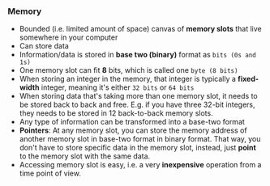 ### Memory

- Bounded (i.e. limited amount of space) canvas of **memory slots** that live somewhere in your computer
- Can store data
- Information/data is stored in **base two (binary)** format as `bits (0s and 1s)`
- One memory slot can fit **8** bits, which is called one `byte (8 bits)`
- When storing an integer in the memory, that integer is typically a **fixed-width** integer, meaning it's either `32 bits` or `64 bits`
- When storing data that's taking more than one memory slot, it needs to be stored back to back and free. E.g. if you have three 32-bit integers, they needs to be stored in 12 back-to-back memory slots.
- Any type of information can be transformed into a base-two format
- **Pointers**: At any memory slot, you can store the memory address of another memory slot in base-two format in binary format. That way, you don't have to store specific data in the memory slot, instead, just **point** to the memory slot with the same data.
- Accessing memory slot is easy, i.e. a very **inexpensive** operation from a time point of view.

